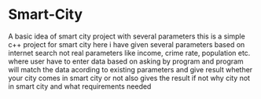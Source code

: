# Smart-City
A basic idea of smart city project with several parameters
this is a simple c++ project for smart city
here i have given several parameters 
based on internet search not real parameters
like income, crime rate, population etc.
where user have to enter data based on asking by program 
and program will match the data acording to existing parameters
and give result whether your city comes in smart city or not
also gives the result if not why city not in smart city and what requirements needed
